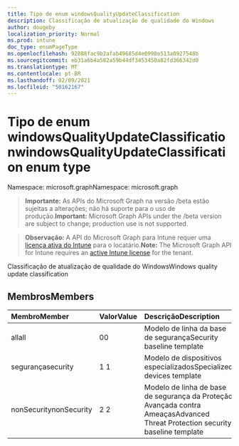 ```yaml
---
title: Tipo de enum windowsQualityUpdateClassification
description: Classificação de atualização de qualidade do Windows
author: dougeby
localization_priority: Normal
ms.prod: intune
doc_type: enumPageType
ms.openlocfilehash: 92888fac9b2afab49685d4e0998e513a0927548b
ms.sourcegitcommit: eb31a6b4a582a59b44df3453450a82fd366342d0
ms.translationtype: MT
ms.contentlocale: pt-BR
ms.lasthandoff: 02/09/2021
ms.locfileid: "50162167"
---
```

# <a name="windowsqualityupdateclassification-enum-type"></a><span data-ttu-id="11526-103">Tipo de enum windowsQualityUpdateClassification</span><span class="sxs-lookup"><span data-stu-id="11526-103">windowsQualityUpdateClassification enum type</span></span>

<span data-ttu-id="11526-104">Namespace: microsoft.graph</span><span class="sxs-lookup"><span data-stu-id="11526-104">Namespace: microsoft.graph</span></span>

> <span data-ttu-id="11526-105">**Importante:** As APIs do Microsoft Graph na versão /beta estão sujeitas a alterações; não há suporte para o uso de produção.</span><span class="sxs-lookup"><span data-stu-id="11526-105">**Important:** Microsoft Graph APIs under the /beta version are subject to change; production use is not supported.</span></span>

> <span data-ttu-id="11526-106">**Observação:** A API do Microsoft Graph para Intune requer uma [licença ativa do Intune](https://go.microsoft.com/fwlink/?linkid=839381) para o locatário.</span><span class="sxs-lookup"><span data-stu-id="11526-106">**Note:** The Microsoft Graph API for Intune requires an [active Intune license](https://go.microsoft.com/fwlink/?linkid=839381) for the tenant.</span></span>

<span data-ttu-id="11526-107">Classificação de atualização de qualidade do Windows</span><span class="sxs-lookup"><span data-stu-id="11526-107">Windows quality update classification</span></span>

## <a name="members"></a><span data-ttu-id="11526-108">Membros</span><span class="sxs-lookup"><span data-stu-id="11526-108">Members</span></span>
|<span data-ttu-id="11526-109">Membro</span><span class="sxs-lookup"><span data-stu-id="11526-109">Member</span></span>|<span data-ttu-id="11526-110">Valor</span><span class="sxs-lookup"><span data-stu-id="11526-110">Value</span></span>|<span data-ttu-id="11526-111">Descrição</span><span class="sxs-lookup"><span data-stu-id="11526-111">Description</span></span>|
|:---|:---|:---|
|<span data-ttu-id="11526-112">all</span><span class="sxs-lookup"><span data-stu-id="11526-112">all</span></span>|<span data-ttu-id="11526-113">0</span><span class="sxs-lookup"><span data-stu-id="11526-113">0</span></span>|<span data-ttu-id="11526-114">Modelo de linha da base de segurança</span><span class="sxs-lookup"><span data-stu-id="11526-114">Security baseline template</span></span>|
|<span data-ttu-id="11526-115">segurança</span><span class="sxs-lookup"><span data-stu-id="11526-115">security</span></span>|<span data-ttu-id="11526-116">1 </span><span class="sxs-lookup"><span data-stu-id="11526-116">1</span></span>|<span data-ttu-id="11526-117">Modelo de dispositivos especializados</span><span class="sxs-lookup"><span data-stu-id="11526-117">Specialized devices template</span></span>|
|<span data-ttu-id="11526-118">nonSecurity</span><span class="sxs-lookup"><span data-stu-id="11526-118">nonSecurity</span></span>|<span data-ttu-id="11526-119">2 </span><span class="sxs-lookup"><span data-stu-id="11526-119">2</span></span>|<span data-ttu-id="11526-120">Modelo de linha de base de segurança da Proteção Avançada contra Ameaças</span><span class="sxs-lookup"><span data-stu-id="11526-120">Advanced Threat Protection security baseline template</span></span>|




